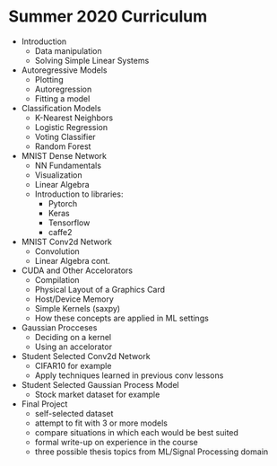 
# Summer 2020 Curriculum

- Introduction
  - Data manipulation
  - Solving Simple Linear Systems
- Autoregressive Models
  - Plotting
  - Autoregression
  - Fitting a model
- Classification Models
  - K-Nearest Neighbors
  - Logistic Regression
  - Voting Classifier
  - Random Forest 
- MNIST Dense Network
  - NN Fundamentals
  - Visualization
  - Linear Algebra
  - Introduction to libraries:
    - Pytorch
    - Keras
    - Tensorflow
    - caffe2
- MNIST Conv2d Network
  - Convolution
  - Linear Algebra cont.
- CUDA and Other Accelorators
  - Compilation
  - Physical Layout of a Graphics Card
  - Host/Device Memory
  - Simple Kernels (saxpy)
  - How these concepts are applied in ML settings
- Gaussian Procceses
  - Deciding on a kernel
  - Using an accelorator
- Student Selected Conv2d Network
  - CIFAR10 for example
  - Apply techniques learned in previous conv lessons
- Student Selected Gaussian Process Model
  - Stock market dataset for example
- Final Project
  - self-selected dataset
  - attempt to fit with 3 or more models
  - compare situations in which each would be best suited
  - formal write-up on experience in the course
  - three possible thesis topics from ML/Signal Processing domain
